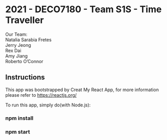 # 2021 - DECO7180 - Team S1S - Time Traveller

Our Team:\
Natalia Sarabia Fretes\
Jerry Jeong \
Rex Dai \
Amy Jiang \
Roberto O’Connor

## Instructions
This app was bootstrapped by Creat My React App, for more information please refer to https://reactjs.org/

To run this app, simply do(with Node.js):
### npm install
### npm start
